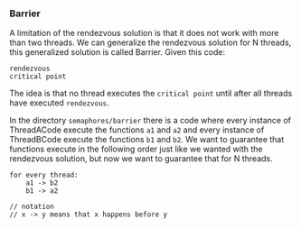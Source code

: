 ### Barrier

A limitation of the rendezvous solution is that it does not work with more than two threads. We can generalize the rendezvous solution for N threads, this generalized solution is called Barrier. Given this code:

```
rendezvous
critical point
```

The idea is that no thread executes the `critical point` until after all threads have executed `rendezvous`.

In the directory `semaphores/barrier` there is a code where every instance of ThreadACode execute the functions `a1` and `a2` and every instance of ThreadBCode execute the functions `b1` and `b2`. We want to guarantee that functions execute in the following order just like we wanted with the rendezvous solution, but now we want to guarantee that for N threads.

```
for every thread:
    a1 -> b2
    b1 -> a2

// notation
// x -> y means that x happens before y
```
